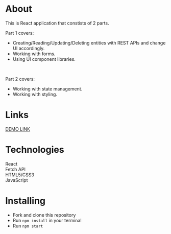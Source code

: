 # About
This is React application that constists of 2 parts.<br />

Part 1 covers:
- Creating/Reading/Updating/Deleting entities with REST APIs and change UI accordingly.
- Working with forms.
- Using UI component libraries.
<br />

Part 2 covers:
- Working with state management.
- Working with styling.

# Links
[DEMO LINK](https://annaharshyna.github.io/test-task/)

# Technologies
React<br />
Fetch API<br />
HTML5/CSS3<br />
JavaScript<br />

# Installing
- Fork and clone this repository
- Run `npm install` in your terminal
- Run `npm start`
